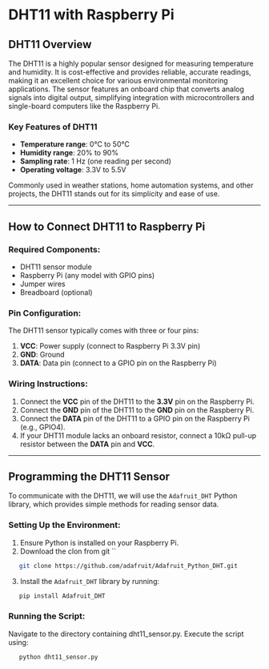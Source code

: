 # DHT11 with Raspberry Pi

## DHT11 Overview

The DHT11 is a highly popular sensor designed for measuring temperature and humidity. It is cost-effective and provides reliable, accurate readings, making it an excellent choice for various environmental monitoring applications. The sensor features an onboard chip that converts analog signals into digital output, simplifying integration with microcontrollers and single-board computers like the Raspberry Pi.

### Key Features of DHT11
- **Temperature range**: 0°C to 50°C
- **Humidity range**: 20% to 90%
- **Sampling rate**: 1 Hz (one reading per second)
- **Operating voltage**: 3.3V to 5.5V

Commonly used in weather stations, home automation systems, and other projects, the DHT11 stands out for its simplicity and ease of use.

---

## How to Connect DHT11 to Raspberry Pi

### Required Components:
- DHT11 sensor module
- Raspberry Pi (any model with GPIO pins)
- Jumper wires
- Breadboard (optional)

### Pin Configuration:
The DHT11 sensor typically comes with three or four pins:
1. **VCC**: Power supply (connect to Raspberry Pi 3.3V pin)
2. **GND**: Ground
3. **DATA**: Data pin (connect to a GPIO pin on the Raspberry Pi)

### Wiring Instructions:
1. Connect the **VCC** pin of the DHT11 to the **3.3V** pin on the Raspberry Pi.
2. Connect the **GND** pin of the DHT11 to the **GND** pin on the Raspberry Pi.
3. Connect the **DATA** pin of the DHT11 to a GPIO pin on the Raspberry Pi (e.g., GPIO4).
4. If your DHT11 module lacks an onboard resistor, connect a 10kΩ pull-up resistor between the **DATA** pin and **VCC**.

---

## Programming the DHT11 Sensor

To communicate with the DHT11, we will use the `Adafruit_DHT` Python library, which provides simple methods for reading sensor data.

### Setting Up the Environment:
1. Ensure Python is installed on your Raspberry Pi.
2. Download the clon from git ``
```bash
   git clone https://github.com/adafruit/Adafruit_Python_DHT.git
```
3. Install the `Adafruit_DHT` library by running:
```bash
   pip install Adafruit_DHT
```
### Running the Script:
Navigate to the directory containing dht11_sensor.py.
Execute the script using:
```bash
   python dht11_sensor.py
```
